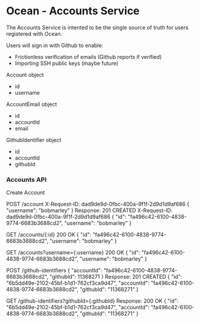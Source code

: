 # Ocean - Accounts Service

The Accounts Service is intented to be the single source of truth for users registered with Ocean. 

Users will sign in with Github to enable:
* Frictionless verification of emails (Github reports if verified)
* Importing SSH public keys (maybe future)

Account object
* id
* username

AccountEmail object
* id
* accountId
* email

GithubIdentifier object
* id
* accountId
* githubId

### Accounts API

Create Account

POST /account
X-Request-ID: dad9de9d-0fbc-400a-9f1f-2d9d1d9af686
{
  "username": "bobmarley"
}
Response:
201 CREATED
X-Request-ID: dad9de9d-0fbc-400a-9f1f-2d9d1d9af686
{
  "id": "fa496c42-6100-4838-9774-6683b3688cd2",
  "username": "bobmarley"
}

GET /accounts/{:id}
200 OK
{
  "id": "fa496c42-6100-4838-9774-6683b3688cd2",
  "username": "bobmarley"
}

GET /accounts?username={:username}
200 OK
{
  "id": "fa496c42-6100-4838-9774-6683b3688cd2",
  "username": "bobmarley"
}

POST /github-identifiers
{
  "accountId": "fa496c42-6100-4838-9774-6683b3688cd2",
  "githubId": 11368271
}
Response:
201 CREATED
{
  "id": "6b5dd49e-2102-45bf-b1d1-762cf3ca9d47",
  "accountId": "fa496c42-6100-4838-9774-6683b3688cd2",
  "githubId": "11368271"
}

GET /github-identifiers?githubId={:githubId}
Response:
200 OK
{
  "id": "6b5dd49e-2102-45bf-b1d1-762cf3ca9d47",
  "accountId": "fa496c42-6100-4838-9774-6683b3688cd2",
  "githubId": "11368271"
}
